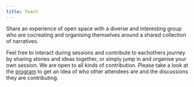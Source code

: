 ```yaml
---
title: Teach
---
```


Share an experience of open space with a diverse and interesting group who are cocreating and organising themselves around a shared collection of narratives.

Feel free to interact during sessions and contribute to eachothers journey by sharing stories and ideas together, or simply jump in and organise your own session. We are open to all kinds of contribution. Please take a look at the [program](link) to get an idea of who other attendees are and the discussions they are contributing.
